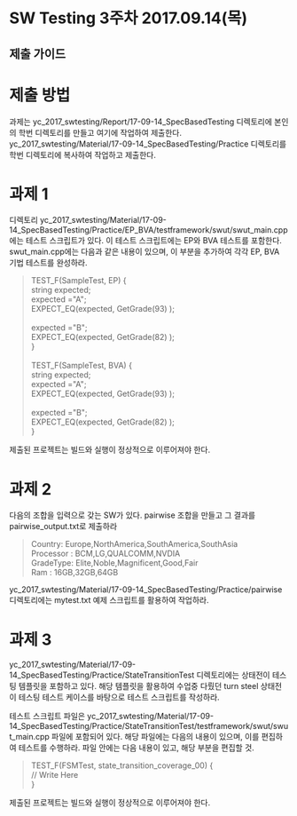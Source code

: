 SW Testing 3주차 2017.09.14(목)
==============================


제출 가이드
----------



# 제출 방법
과제는 yc_2017_swtesting/Report/17-09-14_SpecBasedTesting 디렉토리에 본인의 학번 디렉토리를 만들고 여기에 작업하여 제출한다.
yc_2017_swtesting/Material/17-09-14_SpecBasedTesting/Practice 디렉토리를 학번 디렉토리에 복사하여 작업하고 제출한다.

# 과제 1 
디렉토리 yc_2017_swtesting/Material/17-09-14_SpecBasedTesting/Practice/EP_BVA/testframework/swut/swut_main.cpp 에는 테스트 스크립트가 있다.
이 테스트 스크립트에는 EP와 BVA 테스트를 포함한다.
swut_main.cpp에는 다음과 같은 내용이 있으며, 이 부분을 추가하여 각각 EP, BVA 기법 테스트를 완성하라.
> TEST_F(SampleTest, EP) {<br />
>   string expected;<br />
>   expected ="A";<br />
>   EXPECT_EQ(expected, GetGrade(93) );<br />
> <br />
>   expected ="B";<br />
>   EXPECT_EQ(expected, GetGrade(82) );<br />
> }<br />
> <br />
> TEST_F(SampleTest, BVA) {<br />
>   string expected;<br />
>   expected ="A";<br />
>   EXPECT_EQ(expected, GetGrade(93) );<br />
> <br />
>   expected ="B";<br />
>   EXPECT_EQ(expected, GetGrade(82) );<br />
> }<br />

제출된 프로젝트는 빌드와 실행이 정상적으로 이루어져야 한다.



# 과제 2
다음의 조합을 입력으로 갖는 SW가 있다. pairwise 조합을 만들고 그 결과를 pairwise_output.txt로 제출하라

> Country: Europe,NorthAmerica,SouthAmerica,SouthAsia    <br />
> Processor : BCM,LG,QUALCOMM,NVDIA<br />
> GradeType:  Elite,Noble,Magnificent,Good,Fair<br />
> Ram : 16GB,32GB,64GB<br />

yc_2017_swtesting/Material/17-09-14_SpecBasedTesting/Practice/pairwise 디렉토리에는 mytest.txt 예제 스크립트를 활용하여 작업하라.

# 과제 3
yc_2017_swtesting/Material/17-09-14_SpecBasedTesting/Practice/StateTransitionTest 디렉토리에는 상태전이 테스팅 템플릿을 포함하고 있다.
해당 템플릿을 활용하여 수업중 다뤘던 turn steel 상태전이 테스팅 테스트 케이스를 바탕으로 테스트 스크립트를 작성하라.

테스트 스크립트 파일은 yc_2017_swtesting/Material/17-09-14_SpecBasedTesting/Practice/StateTransitionTest/testframework/swut/swut_main.cpp 파일에 포함되어 있다.
해당 파일에는 다음의 내용이 있으며, 이를 편집하여 테스트를 수행하라.
파일 안에는 다음 내용이 있고, 해당 부분을 편집할 것.

> TEST_F(FSMTest, state_transition_coverage_00) {<br />
>   // Write Here<br />
> }<br />


제출된 프로젝트는 빌드와 실행이 정상적으로 이루어져야 한다.

